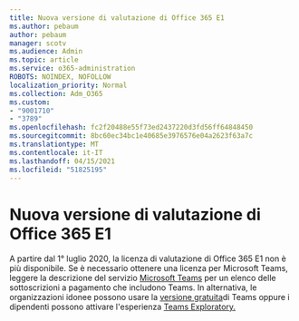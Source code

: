 ```yaml
---
title: Nuova versione di valutazione di Office 365 E1
ms.author: pebaum
author: pebaum
manager: scotv
ms.audience: Admin
ms.topic: article
ms.service: o365-administration
ROBOTS: NOINDEX, NOFOLLOW
localization_priority: Normal
ms.collection: Adm_O365
ms.custom:
- "9001710"
- "3789"
ms.openlocfilehash: fc2f20488e55f73ed2437220d3fd56ff64848450
ms.sourcegitcommit: 8bc60ec34bc1e40685e3976576e04a2623f63a7c
ms.translationtype: MT
ms.contentlocale: it-IT
ms.lasthandoff: 04/15/2021
ms.locfileid: "51825195"
---
```

# <a name="new-office-365-e1-trial"></a>Nuova versione di valutazione di Office 365 E1

A partire dal 1° luglio 2020, la licenza di valutazione di Office 365 E1 non è più disponibile. Se è necessario ottenere una licenza per Microsoft Teams, leggere la descrizione del servizio [Microsoft Teams](https://docs.microsoft.com/office365/servicedescriptions/teams-service-description) per un elenco delle sottoscrizioni a pagamento che includono Teams. In alternativa, le organizzazioni idonee possono usare la [versione gratuita](https://support.office.com/article/Welcome-to-Microsoft-Teams-free-6d79a648-6913-4696-9237-ed13de64ae3c)di Teams oppure i dipendenti possono attivare l'esperienza [Teams Exploratory.](https://docs.microsoft.com/MicrosoftTeams/teams-exploratory)
